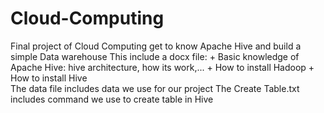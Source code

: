 # Cloud-Computing
Final project of Cloud Computing get to know Apache Hive and build a simple Data warehouse
This include a docx file:
    + Basic knowledge of Apache Hive: hive architecture, how its work,...
    + How to install Hadoop
    + How to install Hive    
The data file includes data we use for our project
The Create Table.txt includes command we use to create table in Hive
